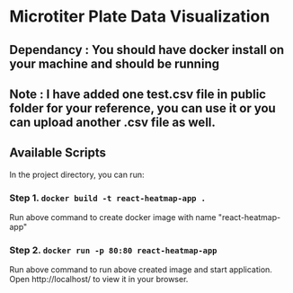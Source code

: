# Microtiter Plate Data Visualization
## Dependancy : You should have docker install on your machine and should be running
## Note : I have added one test.csv file in public folder for your reference, you can use it or you can upload another .csv file as well. 
## Available Scripts

In the project directory, you can run:
### Step 1. `docker build -t react-heatmap-app .`

Run above command to create docker image with name "react-heatmap-app"

### Step 2. `docker run -p 80:80 react-heatmap-app`
Run above command to run above created image and start application.
Open http://localhost/ to view it in your browser.


